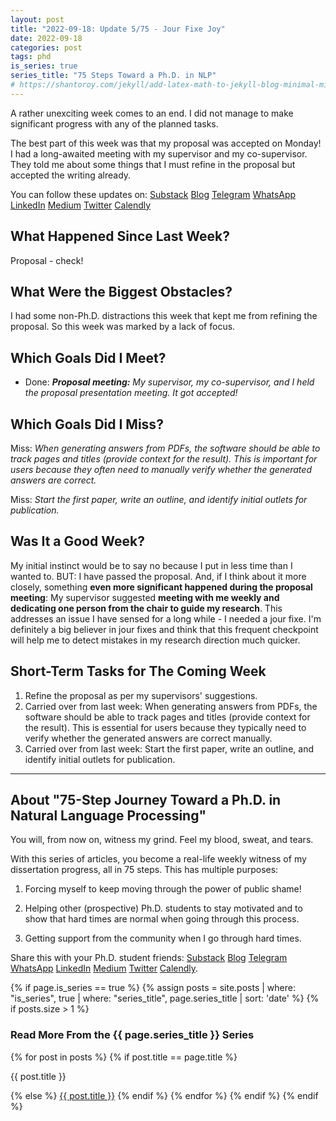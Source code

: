 ```yaml
---
layout: post
title: "2022-09-18: Update 5/75 - Jour Fixe Joy"
date: 2022-09-18
categories: post
tags: phd
is_series: true
series_title: "75 Steps Toward a Ph.D. in NLP"
# https://shantoroy.com/jekyll/add-latex-math-to-jekyll-blog-minimal-mistakes/
---
```

<script type="text/javascript" async
    src="https://cdnjs.cloudflare.com/ajax/libs/mathjax/2.7.6/MathJax.js?config=TeX-MML-AM_CHTML">
</script>

<script type="text/x-mathjax-config">
    MathJax.Hub.Config({
        extensions: ["tex2jax.js"],
        jax: ["input/TeX", "output/HTML-CSS"],
        tex2jax: {
        inlineMath: [ ['$','$'], ["\\(","\\)"] ],
        displayMath: [ ['$$','$$'], ["\\[","\\]"] ],
        processEscapes: true
        },
        "HTML-CSS": { availableFonts: ["TeX"] }
    });
</script>

A rather unexciting week comes to an end. I did not manage to make significant progress with any of the planned tasks.

The best part of this week was that my proposal was accepted on Monday! I had a long-awaited meeting with my supervisor and my co-supervisor. They told me about some things that I must refine in the proposal but accepted the writing already.

You can follow these updates on: [Substack](https://nlpjourney.substack.com/) [Blog](https://janspoerer.github.io/phdstudies/) [Telegram](https://t.me/+gmkAaVlKPh4xZTky) [WhatsApp](https://chat.whatsapp.com/F6901LMMJWIGlxrahkgBcq) [LinkedIn](https://www.linkedin.com/in/janspoerer/) [Medium](https://medium.com/@janspoerer/about) [Twitter](https://twitter.com/JanSpoerer) [Calendly](https://calendly.com/janspoerer/60m-private)

## What Happened Since Last Week?

Proposal - check!

## What Were the Biggest Obstacles?

I had some non-Ph.D. distractions this week that kept me from refining the proposal. So this week was marked by a lack of focus.

## Which Goals Did I Meet?

<ul>
  <li>Done: <i><b>Proposal meeting:</b> My supervisor, my co-supervisor, and I held the proposal presentation meeting. It got accepted!</i></li>
</ul>

## Which Goals Did I Miss?

Miss: *When generating answers from PDFs, the software should be able to track pages and titles (provide context for the result). This is important for users because they often need to manually verify whether the generated answers are correct.*

Miss: *Start the first paper, write an outline, and identify initial outlets for publication.*

## Was It a Good Week?

My initial instinct would be to say no because I put in less time than I wanted to. BUT: I have passed the proposal. And, if I think about it more closely, something **even more significant happened during the proposal meeting**: My supervisor suggested **meeting with me weekly and dedicating one person from the chair to guide my research**. This addresses an issue I have sensed for a long while - I needed a jour fixe. I'm definitely a big believer in jour fixes and think that this frequent checkpoint will help me to detect mistakes in my research direction much quicker. 

## Short-Term Tasks for The Coming Week

<ol>
  <li>Refine the proposal as per my supervisors' suggestions.</li>
  <li>Carried over from last week: When generating answers from PDFs, the software should be able to track pages and titles (provide context for the result). This is essential for users because they typically need to verify whether the generated answers are correct manually.</li>
  <li>Carried over from last week: Start the first paper, write an outline, and identify initial outlets for publication.</li>
</ol>

____________________________________

## About "75-Step Journey Toward a Ph.D. in Natural Language Processing"

You will, from now on, witness my grind. Feel my blood, sweat, and tears.

With this series of articles, you become a real-life weekly witness of my dissertation progress, all in 75 steps. This has multiple purposes: 

1) Forcing myself to keep moving through the power of public shame!

2) Helping other (prospective) Ph.D. students to stay motivated and to show that hard times are normal when going through this process. 

3) Getting support from the community when I go through hard times.

Share this with your Ph.D. student friends: [Substack](https://nlpjourney.substack.com/) [Blog](https://janspoerer.github.io/phdstudies/) [Telegram](https://t.me/+gmkAaVlKPh4xZTky) [WhatsApp](https://chat.whatsapp.com/F6901LMMJWIGlxrahkgBcq) [LinkedIn](https://www.linkedin.com/in/janspoerer/) [Medium](https://medium.com/@janspoerer/about) [Twitter](https://twitter.com/JanSpoerer) [Calendly](https://calendly.com/janspoerer/60m-private).

{% if page.is_series == true %}
    {% assign posts = site.posts | where: "is_series", true | where: "series_title", page.series_title | sort: 'date' %}
    {% if posts.size > 1 %}
        
<h3 class="text-success p-3 pb-0">Read More From the {{ page.series_title }} Series</h3>
        {% for post in posts %}
                {% if post.title == page.title %}
<p class="nav-link bullet-pointer mb-0">{{ post.title }}</p>
                {% else %}
<a class="nav-link bullet-hash" href="{{ post.url }}">{{ post.title }}</a>
                {% endif %}
        {% endfor %}
    {% endif %}
{% endif %}